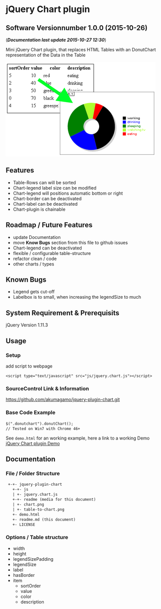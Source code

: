 # jQuery Chart plugin
## Software Versionnumber 1.0.0 (2015-10-26)
(***Documentation last update 2015-10-27 12:30***)  

Mini jQuery Chart plugin, that replaces HTML Tables with an DonutChart representation of the Data in the Table

![Alt Table to Chart Demo](https://raw.githubusercontent.com/akumagamo/jquery-plugin-chart/master/readme/table-to-chart.png "Table to Chart")  

## Features
* Table-Rows can will be sorted
* Chart-legend label size can be modified
* Chart-legend will positions automatic bottom or right
* Chart-border can be deactivated
* Chart-label can be deactivated
* Chart-plugin is chainable

## Roadmap / Future Features
* update Documentation
* move **Know Bugs** section from this file to github issues
* Chart-legend can be deactivated
* flexible / configurable table-structure
* refactor clean / code
* other charts / types

## Known Bugs
* Legend gets cut-off 
* Labelbox is to small, when increasing the legendSize to much

## System Requirement & Prerequisits
jQuery Version 1.11.3

## Usage

### Setup
add script to webpage
    
	<script type="text/javascript" src="js/jquery.chart.js"></script>

### SourceControl Link & Information
https://github.com/akumagamo/jquery-plugin-chart.git

### Base Code Example

	$(".donutchart").donutChart();
	// Tested on Win7 with Chrome 46+

See ```demo.html``` for an working example, here a link to a working Demo [jQuery Chart plugin Demo](https://rawgit.com/akumagamo/jquery-plugin-chart/master/demo.html)

## Documentation

### File / Folder Structure 
     +-+- jquery-plugin-chart
	   +-+- js
	   | +- jquery.chart.js
       +-+- readme (media for this document)
       | +- chart.png
       | +- table-to-chart.png
	   +- demo.html
       +- readme.md (this document)
	   +- LICENSE 
	  
### Options / Table structure
* width
* height
* legendSizePadding
* legendSize
* label
* hasBorder
* item
    * sortOrder
    * value
    * color
    * description



